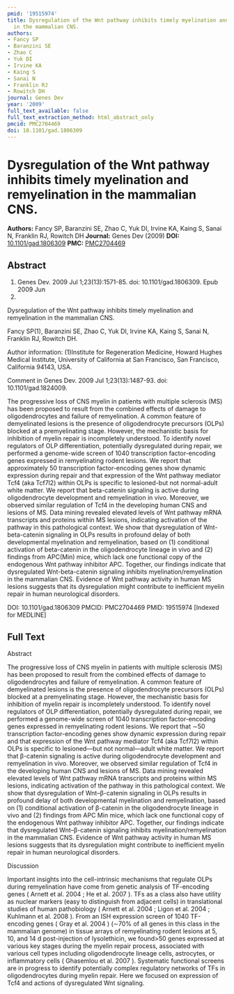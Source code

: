 ```yaml
---
pmid: '19515974'
title: Dysregulation of the Wnt pathway inhibits timely myelination and remyelination
  in the mammalian CNS.
authors:
- Fancy SP
- Baranzini SE
- Zhao C
- Yuk DI
- Irvine KA
- Kaing S
- Sanai N
- Franklin RJ
- Rowitch DH
journal: Genes Dev
year: '2009'
full_text_available: false
full_text_extraction_method: html_abstract_only
pmcid: PMC2704469
doi: 10.1101/gad.1806309
---
```


# Dysregulation of the Wnt pathway inhibits timely myelination and remyelination in the mammalian CNS.
**Authors:** Fancy SP, Baranzini SE, Zhao C, Yuk DI, Irvine KA, Kaing S, Sanai N, Franklin RJ, Rowitch DH
**Journal:** Genes Dev (2009)
**DOI:** [10.1101/gad.1806309](https://doi.org/10.1101/gad.1806309)
**PMC:** [PMC2704469](https://www.ncbi.nlm.nih.gov/pmc/articles/PMC2704469/)

## Abstract

1. Genes Dev. 2009 Jul 1;23(13):1571-85. doi: 10.1101/gad.1806309. Epub 2009 Jun 
10.

Dysregulation of the Wnt pathway inhibits timely myelination and remyelination 
in the mammalian CNS.

Fancy SP(1), Baranzini SE, Zhao C, Yuk DI, Irvine KA, Kaing S, Sanai N, Franklin 
RJ, Rowitch DH.

Author information:
(1)Institute for Regeneration Medicine, Howard Hughes Medical Institute, 
University of California at San Francisco, San Francisco, California 94143, USA.

Comment in
    Genes Dev. 2009 Jul 1;23(13):1487-93. doi: 10.1101/gad.1824009.

The progressive loss of CNS myelin in patients with multiple sclerosis (MS) has 
been proposed to result from the combined effects of damage to oligodendrocytes 
and failure of remyelination. A common feature of demyelinated lesions is the 
presence of oligodendrocyte precursors (OLPs) blocked at a premyelinating stage. 
However, the mechanistic basis for inhibition of myelin repair is incompletely 
understood. To identify novel regulators of OLP differentiation, potentially 
dysregulated during repair, we performed a genome-wide screen of 1040 
transcription factor-encoding genes expressed in remyelinating rodent lesions. 
We report that approximately 50 transcription factor-encoding genes show dynamic 
expression during repair and that expression of the Wnt pathway mediator Tcf4 
(aka Tcf7l2) within OLPs is specific to lesioned-but not normal-adult white 
matter. We report that beta-catenin signaling is active during oligodendrocyte 
development and remyelination in vivo. Moreover, we observed similar regulation 
of Tcf4 in the developing human CNS and lesions of MS. Data mining revealed 
elevated levels of Wnt pathway mRNA transcripts and proteins within MS lesions, 
indicating activation of the pathway in this pathological context. We show that 
dysregulation of Wnt-beta-catenin signaling in OLPs results in profound delay of 
both developmental myelination and remyelination, based on (1) conditional 
activation of beta-catenin in the oligodendrocyte lineage in vivo and (2) 
findings from APC(Min) mice, which lack one functional copy of the endogenous 
Wnt pathway inhibitor APC. Together, our findings indicate that dysregulated 
Wnt-beta-catenin signaling inhibits myelination/remyelination in the mammalian 
CNS. Evidence of Wnt pathway activity in human MS lesions suggests that its 
dysregulation might contribute to inefficient myelin repair in human 
neurological disorders.

DOI: 10.1101/gad.1806309
PMCID: PMC2704469
PMID: 19515974 [Indexed for MEDLINE]

## Full Text

Abstract

The progressive loss of CNS myelin in patients with multiple sclerosis (MS) has been proposed to result from the combined effects of damage to oligodendrocytes and failure of remyelination. A common feature of demyelinated lesions is the presence of oligodendrocyte precursors (OLPs) blocked at a premyelinating stage. However, the mechanistic basis for inhibition of myelin repair is incompletely understood. To identify novel regulators of OLP differentiation, potentially dysregulated during repair, we performed a genome-wide screen of 1040 transcription factor-encoding genes expressed in remyelinating rodent lesions. We report that ∼50 transcription factor-encoding genes show dynamic expression during repair and that expression of the Wnt pathway mediator Tcf4 (aka Tcf7l2) within OLPs is specific to lesioned—but not normal—adult white matter. We report that β-catenin signaling is active during oligodendrocyte development and remyelination in vivo. Moreover, we observed similar regulation of Tcf4 in the developing human CNS and lesions of MS. Data mining revealed elevated levels of Wnt pathway mRNA transcripts and proteins within MS lesions, indicating activation of the pathway in this pathological context. We show that dysregulation of Wnt–β-catenin signaling in OLPs results in profound delay of both developmental myelination and remyelination, based on (1) conditional activation of β-catenin in the oligodendrocyte lineage in vivo and (2) findings from APC Min mice, which lack one functional copy of the endogenous Wnt pathway inhibitor APC. Together, our findings indicate that dysregulated Wnt–β-catenin signaling inhibits myelination/remyelination in the mammalian CNS. Evidence of Wnt pathway activity in human MS lesions suggests that its dysregulation might contribute to inefficient myelin repair in human neurological disorders.

Discussion

Important insights into the cell-intrinsic mechanisms that regulate OLPs during remyelination have come from genetic analysis of TF-encoding genes ( Arnett et al. 2004 ; He et al. 2007 ). TFs as a class also have utility as nuclear markers (easy to distinguish from adjacent cells) in translational studies of human pathobiology ( Arnett et al. 2004 ; Ligon et al. 2004 ; Kuhlmann et al. 2008 ). From an ISH expression screen of 1040 TF-encoding genes ( Gray et al. 2004 ) (∼70% of all genes in this class in the mammalian genome) in tissue arrays of remyelinating rodent lesions at 5, 10, and 14 d post-injection of lysolethicin, we found>50 genes expressed at various key stages during the myelin repair process, associated with various cell types including oligodendrocyte lineage cells, astrocytes, or inflammatory cells ( Ghasemlou et al. 2007 ). Systematic functional screens are in progress to identify potentially complex regulatory networks of TFs in oligodendrocytes during myelin repair. Here we focused on expression of Tcf4 and actions of dysregulated Wnt signaling.
